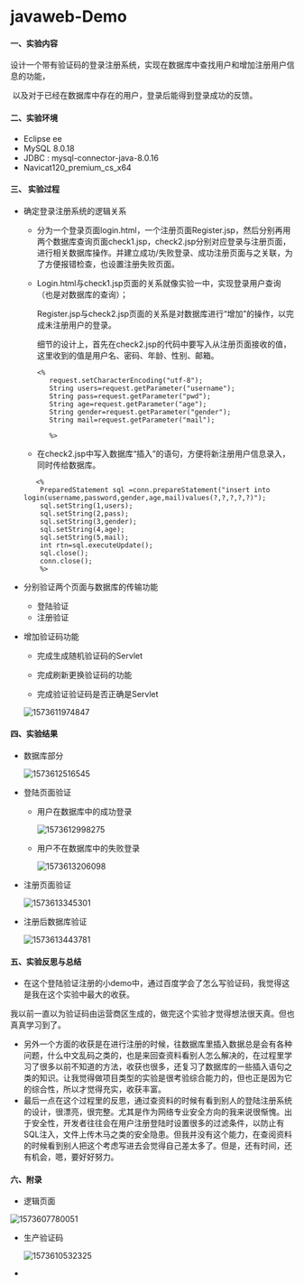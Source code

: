 # javaweb-Demo

#### 一、实验内容

​         设计一个带有验证码的登录注册系统，实现在数据库中查找用户和增加注册用户信息的功能，

​         以及对于已经在数据库中存在的用户，登录后能得到登录成功的反馈。

#### 二、实验环境

- Eclipse ee
- MySQL 8.0.18
- JDBC : mysql-connector-java-8.0.16
- Navicat120_premium_cs_x64

#### 三、 实验过程

- 确定登录注册系统的逻辑关系

  - 分为一个登录页面login.html，一个注册页面Register.jsp，然后分别再用两个数据库查询页面check1.jsp，check2.jsp分别对应登录与注册页面，进行相关数据库操作。并建立成功/失败登录、成功注册页面与之关联，为了方便报错检查，也设置注册失败页面。

  - Login.html与check1.jsp页面的关系就像实验一中，实现登录用户查询（也是对数据库的查询）；

    Register.jsp与check2.jsp页面的关系是对数据库进行“增加”的操作，以完成未注册用户的登录。

    细节的设计上，首先在check2.jsp的代码中要写入从注册页面接收的值，这里收到的值是用户名、密码、年龄、性别、邮箱。

    ```mysql
    <%
       request.setCharacterEncoding("utf-8");
       String users=request.getParameter("username");
       String pass=request.getParameter("pwd");
       String age=request.getParameter("age");
       String gender=request.getParameter("gender");
       String mail=request.getParameter("mail");
       
       %>
    ```

  - 在check2.jsp中写入数据库“插入”的语句，方便将新注册用户信息录入，同时传给数据库。

  ```mysql
     <% 
      PreparedStatement sql =conn.prepareStatement("insert into     login(username,password,gender,age,mail)values(?,?,?,?,?)");
      sql.setString(1,users);
      sql.setString(2,pass); 
      sql.setString(3,gender); 
      sql.setString(4,age); 
      sql.setString(5,mail); 
      int rtn=sql.executeUpdate();
      sql.close();
      conn.close();
      %>
  ```

- 分别验证两个页面与数据库的传输功能

  - 登陆验证
  - 注册验证

- 增加验证码功能

  - 完成生成随机验证码的Servlet

  - 完成刷新更换验证码的功能

  - 完成验证验证码是否正确是Servlet

  ![1573611974847](C:\Users\lenovo\AppData\Roaming\Typora\typora-user-images\1573611974847.png)



#### 四、实验结果

- 数据库部分

  ![1573612516545](C:\Users\lenovo\AppData\Roaming\Typora\typora-user-images\1573612516545.png)

- 登陆页面验证

  - 用户在数据库中的成功登录

    ![1573612998275](C:\Users\lenovo\AppData\Roaming\Typora\typora-user-images\1573612998275.png)

  - 用户不在数据库中的失败登录

    ![1573613206098](C:\Users\lenovo\AppData\Roaming\Typora\typora-user-images\1573613206098.png)

- 注册页面验证

  ![1573613345301](C:\Users\lenovo\AppData\Roaming\Typora\typora-user-images\1573613345301.png)

- 注册后数据库验证

  ![1573613443781](C:\Users\lenovo\AppData\Roaming\Typora\typora-user-images\1573613443781.png)

#### 五、实验反思与总结

- 在这个登陆验证注册的小demo中，通过百度学会了怎么写验证码，我觉得这是我在这个实验中最大的收获。

​       我以前一直以为验证码由运营商区生成的，做完这个实验才觉得想法很天真。但也真真学习到了。

- 另外一个方面的收获是在进行注册的时候，往数据库里插入数据总是会有各种问题，什么中文乱码之类的，也是来回查资料看别人怎么解决的，在过程里学习了很多以前不知道的方法，收获也很多，还复习了数据库的一些插入语句之类的知识。让我觉得做项目类型的实验是很考验综合能力的，但也正是因为它的综合性，所以才觉得充实，收获丰富。
- 最后一点在这个过程里的反思，通过查资料的时候有看到别人的登陆注册系统的设计，很漂亮，很完整。尤其是作为网络专业安全方向的我来说很惭愧。出于安全性，开发者往往会在用户注册登陆时设置很多的过滤条件，以防止有SQL注入，文件上传木马之类的安全隐患。但我并没有这个能力，在查阅资料的时候看到别人把这个考虑写进去会觉得自己差太多了。但是，还有时间，还有机会，嗯，要好好努力。



#### 六、附录

- 逻辑页面

![1573607780051](C:\Users\lenovo\AppData\Roaming\Typora\typora-user-images\1573607780051.png)

- 生产验证码

  

  ![1573610532325](C:\Users\lenovo\AppData\Roaming\Typora\typora-user-images\1573610532325.png)



- 
